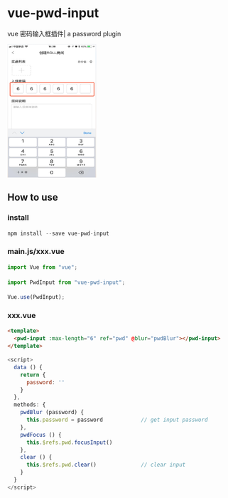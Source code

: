 # vue-pwd-input

vue 密码输入框插件| a password plugin

<img src="https://raw.githubusercontent.com/dlt1111/vue-pwd-input/master/example/m_exp.jpg" width="200" height="300">

## How to use

### install

```javascript
npm install --save vue-pwd-input
```

### main.js/xxx.vue

```javascript
import Vue from "vue";

import PwdInput from "vue-pwd-input";

Vue.use(PwdInput);
```

### xxx.vue

```html
<template>
  <pwd-input :max-length="6" ref="pwd" @blur="pwdBlur"></pwd-input>
</template>
```

```javascript
<script>
  data () {
    return {
      password: ''
    }
  },
  methods: {
    pwdBlur (password) {
      this.password = password            // get input password
    },
    pwdFocus () {
      this.$refs.pwd.focusInput()
    },
    clear () {
      this.$refs.pwd.clear()              // clear input
    }
  }
</script>
```

